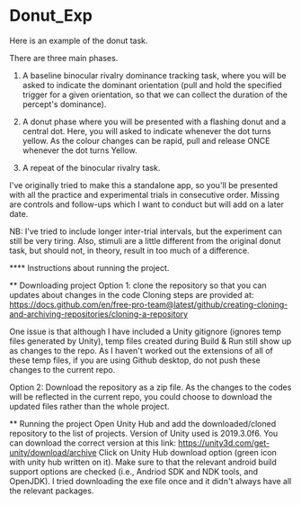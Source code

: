 # Donut_Exp
Here is an example of the donut task. 

There are three main phases. 
1. A baseline binocular rivalry dominance tracking task, where you will be asked to indicate the dominant orientation (pull and hold the specified trigger for a given orientation, so that we can collect the duration of the percept's dominance).

2. A donut phase where you will be presented with a flashing donut and a central dot. Here, you will asked to indicate whenever the dot turns yellow. As the colour changes can be rapid, pull and release ONCE whenever the dot turns Yellow.

3. A repeat of the binocular rivalry task.

I've originally tried to make this a standalone app, so you'll be presented with all the practice and experimental trials in consecutive order.
Missing are controls and follow-ups which I want to conduct but will add on a later date. 

NB:  I've tried to include longer inter-trial intervals, but the experiment can still be very tiring. Also, stimuli are a little different from the original donut task, but should not, in theory, result in too much of a difference.

**** Instructions about running the project.

** Downloading project
Option 1: clone the repository so that you can updates about changes in the code
Cloning steps are provided at:
https://docs.github.com/en/free-pro-team@latest/github/creating-cloning-and-archiving-repositories/cloning-a-repository

One issue is that although I have included a Unity gitignore (ignores temp files generated by Unity), temp files created during Build & Run still show up as changes to the repo. As I haven't worked out the extensions of all of these temp files, if you are using Github desktop, do not push these changes to the current repo. 

Option 2: Download the repository as a zip file. 
As the changes to the codes will be reflected in the current repo, you could choose to download the updated files rather than the whole project.

** Running the project
Open Unity Hub and add the downloaded/cloned repository to the list of projects. Version of Unity used is 2019.3.0f6.
You can download the correct version at this link: https://unity3d.com/get-unity/download/archive
Click on Unity Hub download option (green icon with unity hub written on it). Make sure to that the relevant android build support options are checked (i.e., Andriod SDK and NDK tools, and OpenJDK). I tried downloading the exe file once and it didn't always have all the relevant packages.


